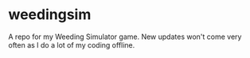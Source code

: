# weedingsim
A repo for my Weeding Simulator game. New updates won't come very often as I do a lot of my coding offline.
